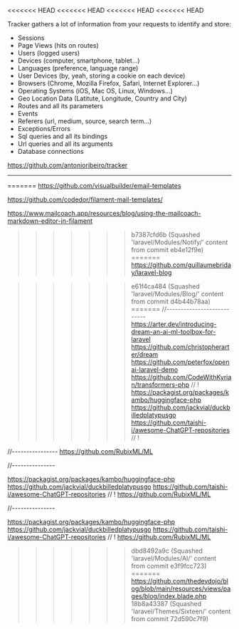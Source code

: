 <<<<<<< HEAD
<<<<<<< HEAD
<<<<<<< HEAD
<<<<<<< HEAD

Tracker gathers a lot of information from your requests to identify and store:
- Sessions
- Page Views (hits on routes)
- Users (logged users)
- Devices (computer, smartphone, tablet...)
- Languages (preference, language range)
- User Devices (by, yeah, storing a cookie on each device)
- Browsers (Chrome, Mozilla Firefox, Safari, Internet Explorer...)
- Operating Systems (iOS, Mac OS, Linux, Windows...)
- Geo Location Data (Latitute, Longitude, Country and City)
- Routes and all its parameters
- Events
- Referers (url, medium, source, search term...)
- Exceptions/Errors
- Sql queries and all its bindings
- Url queries and all its arguments
- Database connections

https://github.com/antonioribeiro/tracker

---
=======
https://github.com/visualbuilder/email-templates

https://github.com/codedor/filament-mail-templates/


https://www.mailcoach.app/resources/blog/using-the-mailcoach-markdown-editor-in-filament
>>>>>>> b7387cfd6b (Squashed 'laravel/Modules/Notify/' content from commit eb4e12f9e)
=======
https://github.com/guillaumebriday/laravel-blog





>>>>>>> e61f4ca484 (Squashed 'laravel/Modules/Blog/' content from commit d4b44b78aa)
=======
//---------------------------
https://arter.dev/introducing-dream-an-ai-ml-toolbox-for-laravel
https://github.com/christopherarter/dream
https://github.com/peterfox/openai-laravel-demo
https://github.com/CodeWithKyrian/transformers-php // !
https://packagist.org/packages/kambo/huggingface-php
https://github.com/jackvial/duckbilledplatypusgo
https://github.com/taishi-i/awesome-ChatGPT-repositories   // !

//----------------
https://github.com/RubixML/ML


//---------------

https://packagist.org/packages/kambo/huggingface-php
https://github.com/jackvial/duckbilledplatypusgo
https://github.com/taishi-i/awesome-ChatGPT-repositories   // !
https://github.com/RubixML/ML


//---------------

https://packagist.org/packages/kambo/huggingface-php
https://github.com/jackvial/duckbilledplatypusgo
https://github.com/taishi-i/awesome-ChatGPT-repositories   // !
https://github.com/RubixML/ML


>>>>>>> dbd8492a9c (Squashed 'laravel/Modules/AI/' content from commit e3f9fcc723)
=======
https://github.com/thedevdojo/blog/blob/main/resources/views/pages/blog/index.blade.php
>>>>>>> 18b8a43387 (Squashed 'laravel/Themes/Sixteen/' content from commit 72d590c7f9)
